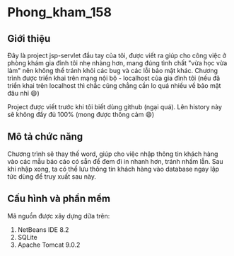 # Phong_kham_158

## Giới thiệu
Đây là project jsp-servlet đầu tay của tôi, được viết ra giúp cho công việc ở phòng khám gia đình tôi nhẹ nhàng hơn, mang đúng tình chất "vừa học vừa làm" nên không thể tránh khỏi các bug và các lỗi bảo mật khác. Chương trình được triển khai trên mạng nội bộ - localhost của gia đình tôi (nếu đã triển khai trên localhost thì chắc cũng chẳng cần lo quá nhiều về bảo mật đâu nhỉ :smile:)

Project được viết trước khi tôi biết dùng github (ngại quá). Lên history này sẽ không đầy đủ 100% (mong được thông cảm :smile:)

## Mô tả chức năng
Chương trình sẽ thay thế word, giúp cho việc nhập thông tin khách hàng vào các mẫu báo cáo có sẵn để đem đi in nhanh hơn, tránh nhầm lẫn. Sau khi nhập xong, ta có thể lưu thông tin khách hàng vào database ngay lập tức dùng để truy xuất sau này.

## Cấu hình và phần mềm
Mã nguồn được xây dựng dữa trên:

1. NetBeans IDE 8.2
2. SQLite
3. Apache Tomcat 9.0.2
